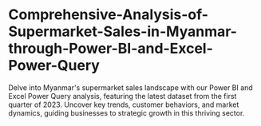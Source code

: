 # Comprehensive-Analysis-of-Supermarket-Sales-in-Myanmar-through-Power-BI-and-Excel-Power-Query
Delve into Myanmar's supermarket sales landscape with our Power BI and Excel Power Query analysis, featuring the latest dataset from the first quarter of 2023. Uncover key trends, customer behaviors, and market dynamics, guiding businesses to strategic growth in this thriving sector.
